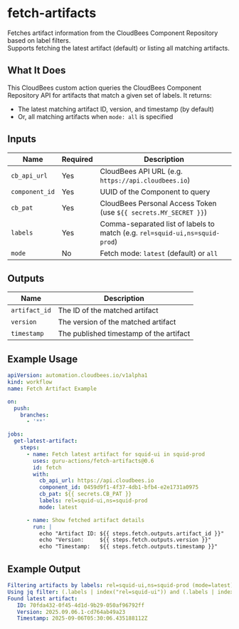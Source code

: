 # fetch-artifacts

Fetches artifact information from the CloudBees Component Repository based on label filters.  
Supports fetching the latest artifact (default) or listing all matching artifacts.

## What It Does

This CloudBees custom action queries the CloudBees Component Repository API for artifacts that match a given set of labels. It returns:

- The latest matching artifact ID, version, and timestamp (by default)
- Or, all matching artifacts when `mode: all` is specified

## Inputs

| Name           | Required | Description                                                                  |
|----------------|----------|------------------------------------------------------------------------------|
| `cb_api_url`   | Yes      | CloudBees API URL (e.g. `https://api.cloudbees.io`)                          |
| `component_id` | Yes      | UUID of the Component to query                                               |
| `cb_pat`       | Yes      | CloudBees Personal Access Token (use `${{ secrets.MY_SECRET }}`)             |
| `labels`       | Yes      | Comma-separated list of labels to match (e.g. `rel=squid-ui,ns=squid-prod`)  |
| `mode`         | No       | Fetch mode: `latest` (default) or `all`                                      |

## Outputs

| Name         | Description                              |
|--------------|------------------------------------------|
| `artifact_id`| The ID of the matched artifact           |
| `version`    | The version of the matched artifact      |
| `timestamp`  | The published timestamp of the artifact  |

## Example Usage

```yaml
apiVersion: automation.cloudbees.io/v1alpha1
kind: workflow
name: Fetch Artifact Example

on:
  push:
    branches:
      - '**'

jobs:
  get-latest-artifact:
    steps:
      - name: Fetch latest artifact for squid-ui in squid-prod
        uses: guru-actions/fetch-artifacts@0.6
        id: fetch
        with:
          cb_api_url: https://api.cloudbees.io
          component_id: 0459d9f1-4f37-4db1-bfb4-e2e1731a0975
          cb_pat: ${{ secrets.CB_PAT }}
          labels: rel=squid-ui,ns=squid-prod
          mode: latest

      - name: Show fetched artifact details
        run: |
          echo "Artifact ID: ${{ steps.fetch.outputs.artifact_id }}"
          echo "Version:     ${{ steps.fetch.outputs.version }}"
          echo "Timestamp:   ${{ steps.fetch.outputs.timestamp }}"
```
## Example Output
```yaml
Filtering artifacts by labels: rel=squid-ui,ns=squid-prod (mode=latest)
Using jq filter: (.labels | index("rel=squid-ui")) and (.labels | index("ns=squid-prod"))
Found latest artifact:
   ID: 70fda432-0f45-4d1d-9b29-050af96792ff
   Version: 2025.09.06.1-cd764ab49a23
   Timestamp: 2025-09-06T05:30:06.435188112Z
```

